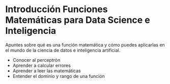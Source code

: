 # Introducción Funciones Matemáticas para Data Science e Inteligencia

Apuntes sobre qué es una función matemática y cómo puedes aplicarlas en el mundo de la ciencia de datos e inteligencia artificial.

- Conocer al perceptrón
- Aprender a calcular errores
- Aprender a leer las matemáticas
- Entender el dominio y rango de una función
